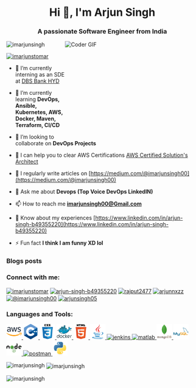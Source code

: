 <h1 align="center">Hi 👋, I'm Arjun Singh</h1>
<h3 align="center">A passionate Software Engineer from India</h3>

<img alt="Coder GIF" height=250 width=350 align="right" src="https://cdn.dribbble.com/users/730703/screenshots/6581243/avento.gif" />

<p align="left"> <img src="https://komarev.com/ghpvc/?username=imarjunsingh&label=Profile%20views&color=0e75b6&style=flat" alt="imarjunsingh" /> </p>

<p align="left"> <a href="https://twitter.com/imarjunstomar" target="blank"><img src="https://img.shields.io/twitter/follow/imarjunstomar?logo=twitter&style=for-the-badge" alt="imarjunstomar" /></a> </p>

- 🔭 I’m currently interning as an SDE at [DBS Bank HYD](https://www.dbs.com/in/index/default.page)

- 🌱 I’m currently learning **DevOps, Ansible, Kubernetes, AWS, Docker, Maven, Terraform, CI/CD**

- 👯 I’m looking to collaborate on **DevOps Projects**

- 🤝 I can help you to clear AWS Certifications [AWS Certified Solution's Architect](https://www.credly.com/badges/c2b856f1-4a6c-4d6a-81cc-12394f539a14/public_url)

- 📝 I regularly write articles on [https://medium.com/@imarjunsingh00](https://medium.com/@imarjunsingh00)

- 💬 Ask me about **Devops (Top Voice DevOps LinkedIN)**

- 📫 How to reach me **imarjunsingh00@Gmail.com**

- 📄 Know about my experiences [https://www.linkedin.com/in/arjun-singh-b49355220](https://www.linkedin.com/in/arjun-singh-b49355220)

- ⚡ Fun fact **I think I am funny XD lol**

### Blogs posts
<!-- BLOG-POST-LIST:START -->
<!-- BLOG-POST-LIST:END -->

<h3 align="left">Connect with me:</h3>
<p align="left">
<a href="https://twitter.com/imarjunstomar" target="blank"><img align="center" src="https://raw.githubusercontent.com/rahuldkjain/github-profile-readme-generator/master/src/images/icons/Social/twitter.svg" alt="imarjunstomar" height="30" width="40" /></a>
<a href="https://linkedin.com/in/arjun-singh-b49355220" target="blank"><img align="center" src="https://raw.githubusercontent.com/rahuldkjain/github-profile-readme-generator/master/src/images/icons/Social/linked-in-alt.svg" alt="arjun-singh-b49355220" height="30" width="40" /></a>
<a href="https://fb.com/rajput2477" target="blank"><img align="center" src="https://raw.githubusercontent.com/rahuldkjain/github-profile-readme-generator/master/src/images/icons/Social/facebook.svg" alt="rajput2477" height="30" width="40" /></a>
<a href="https://instagram.com/arjunnxzz" target="blank"><img align="center" src="https://raw.githubusercontent.com/rahuldkjain/github-profile-readme-generator/master/src/images/icons/Social/instagram.svg" alt="arjunnxzz" height="30" width="40" /></a>
<a href="https://medium.com/@imarjunsingh00" target="blank"><img align="center" src="https://raw.githubusercontent.com/rahuldkjain/github-profile-readme-generator/master/src/images/icons/Social/medium.svg" alt="@imarjunsingh00" height="30" width="40" /></a>
<a href="https://www.leetcode.com/arjunsingh05" target="blank"><img align="center" src="https://raw.githubusercontent.com/rahuldkjain/github-profile-readme-generator/master/src/images/icons/Social/leet-code.svg" alt="arjunsingh05" height="30" width="40" /></a>
</p>

<h3 align="left">Languages and Tools:</h3>
<p align="left"> <a href="https://aws.amazon.com" target="_blank" rel="noreferrer"> <img src="https://raw.githubusercontent.com/devicons/devicon/master/icons/amazonwebservices/amazonwebservices-original-wordmark.svg" alt="aws" width="40" height="40"/> </a> <a href="https://www.w3schools.com/cpp/" target="_blank" rel="noreferrer"> <img src="https://raw.githubusercontent.com/devicons/devicon/master/icons/cplusplus/cplusplus-original.svg" alt="cplusplus" width="40" height="40"/> </a> <a href="https://www.w3schools.com/css/" target="_blank" rel="noreferrer"> <img src="https://raw.githubusercontent.com/devicons/devicon/master/icons/css3/css3-original-wordmark.svg" alt="css3" width="40" height="40"/> </a> <a href="https://www.docker.com/" target="_blank" rel="noreferrer"> <img src="https://raw.githubusercontent.com/devicons/devicon/master/icons/docker/docker-original-wordmark.svg" alt="docker" width="40" height="40"/> </a> <a href="https://www.w3.org/html/" target="_blank" rel="noreferrer"> <img src="https://raw.githubusercontent.com/devicons/devicon/master/icons/html5/html5-original-wordmark.svg" alt="html5" width="40" height="40"/> </a> <a href="https://www.java.com" target="_blank" rel="noreferrer"> <img src="https://raw.githubusercontent.com/devicons/devicon/master/icons/java/java-original.svg" alt="java" width="40" height="40"/> </a> <a href="https://www.jenkins.io" target="_blank" rel="noreferrer"> <img src="https://www.vectorlogo.zone/logos/jenkins/jenkins-icon.svg" alt="jenkins" width="40" height="40"/> </a> <a href="https://www.mathworks.com/" target="_blank" rel="noreferrer"> <img src="https://upload.wikimedia.org/wikipedia/commons/2/21/Matlab_Logo.png" alt="matlab" width="40" height="40"/> </a> <a href="https://www.mongodb.com/" target="_blank" rel="noreferrer"> <img src="https://raw.githubusercontent.com/devicons/devicon/master/icons/mongodb/mongodb-original-wordmark.svg" alt="mongodb" width="40" height="40"/> </a> <a href="https://www.mysql.com/" target="_blank" rel="noreferrer"> <img src="https://raw.githubusercontent.com/devicons/devicon/master/icons/mysql/mysql-original-wordmark.svg" alt="mysql" width="40" height="40"/> </a> <a href="https://nodejs.org" target="_blank" rel="noreferrer"> <img src="https://raw.githubusercontent.com/devicons/devicon/master/icons/nodejs/nodejs-original-wordmark.svg" alt="nodejs" width="40" height="40"/> </a> <a href="https://postman.com" target="_blank" rel="noreferrer"> <img src="https://www.vectorlogo.zone/logos/getpostman/getpostman-icon.svg" alt="postman" width="40" height="40"/> </a> <a href="https://www.python.org" target="_blank" rel="noreferrer"> <img src="https://raw.githubusercontent.com/devicons/devicon/master/icons/python/python-original.svg" alt="python" width="40" height="40"/> </a> </p>

<p><img align="left" src="https://github-readme-stats.vercel.app/api/top-langs?username=imarjunsingh&show_icons=true&locale=en&layout=compact" alt="imarjunsingh" /></p>

<p>&nbsp;<img align="center" src="https://github-readme-stats.vercel.app/api?username=imarjunsingh&show_icons=true&locale=en" alt="imarjunsingh" /></p>

<p><img align="center" src="https://github-readme-streak-stats.herokuapp.com/?user=imarjunsingh&" alt="imarjunsingh" /></p>
